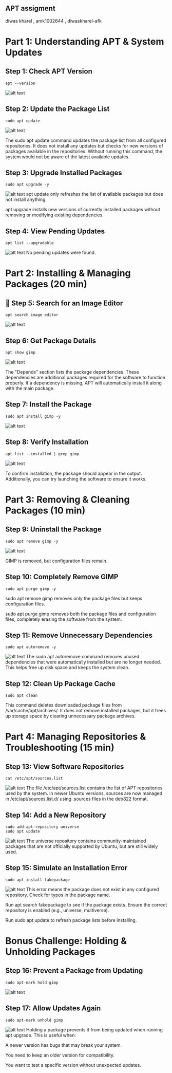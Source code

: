 
## APT assigment 

diwas kharel , amk1002644 , diwaskharel-afk
# Part 1: Understanding APT & System Updates

## Step 1: Check APT Version
    apt --version

![alt text](<Screenshot 2025-02-13 035837.png>)

 ## Step 2: Update the Package List

    sudo apt update
![alt text](image.png)



The sudo apt update command updates the package list from all configured repositories. It does not install any updates but checks for new versions of packages available in the repositories. Without running this command, the system would not be aware of the latest available updates.


## Step 3: Upgrade Installed Packages
    sudo apt upgrade -y

![alt text](<Screenshot 2025-02-13 035937.png>)
apt update only refreshes the list of available packages but does not install anything.


apt upgrade installs new versions of currently installed packages without removing or modifying existing dependencies.
## Step 4: View Pending Updates
    apt list --upgradable
![alt text](<Screenshot 2025-02-13 040116.png>)
No pending updates were found.




# Part 2: Installing & Managing Packages (20 min)

## 🔹 Step 5: Search for an Image Editor
    apt search image editor
![alt text](<Screenshot 2025-02-13 040235.png>)

## Step 6: Get Package Details
    apt show gimp
![alt text](<Screenshot 2025-02-13 040327-1.png>)

The "Depends" section lists the package dependencies. These dependencies are additional packages required for the software to function properly. If a dependency is missing, APT will automatically install it along with the main package.

##  Step 7: Install the Package
    sudo apt install gimp -y
![alt text](<Screenshot 2025-02-13 040455-1.png>)
## Step 8: Verify Installation
    apt list --installed | grep gimp
![alt text](<Screenshot 2025-02-13 040513-1.png>)

To confirm installation, the package should appear in the output. Additionally, you can try launching the software to ensure it works.


#  Part 3: Removing & Cleaning Packages (10 min)
## Step 9: Uninstall the Package
    sudo apt remove gimp -y
![alt text](<Screenshot 2025-02-13 040555-1.png>)

GIMP is removed, but configuration files remain.
## Step 10: Completely Remove GIMP
    sudo apt purge gimp -y
sudo apt remove gimp removes only the package files but keeps configuration files.

sudo apt purge gimp removes both the package files and configuration files, completely erasing the software from the system.

##  Step 11: Remove Unnecessary Dependencies
    sudo apt autoremove -y
![alt text](<Screenshot 2025-02-13 040634.png>)
The sudo apt autoremove command removes unused dependencies that were automatically installed but are no longer needed. This helps free up disk space and keeps the system clean.
##  Step 12: Clean Up Package Cache
    sudo apt clean
This command deletes downloaded package files from /var/cache/apt/archives/. It does not remove installed packages, but it frees up storage space by clearing unnecessary package archives.
#  Part 4: Managing Repositories & Troubleshooting (15 min)
## Step 13: View Software Repositories
    cat /etc/apt/sources.list
![alt text](<Screenshot 2025-02-13 040711-1.png>)
The file /etc/apt/sources.list contains the list of APT repositories used by the system. In newer Ubuntu versions, sources are now managed in /etc/apt/sources.list.d/ using .sources files in the deb822 format.


## Step 14: Add a New Repository
    sudo add-apt-repository universe
    sudo apt update
![alt text](<Screenshot 2025-02-13 040859-1.png>)
The universe repository contains community-maintained packages that are not officially supported by Ubuntu, but are still widely used.

## Step 15: Simulate an Installation Error
    sudo apt install fakepackage
![alt text](<Screenshot 2025-02-13 040947-1.png>)
This error means the package does not exist in any configured repository.
Check for typos in the package name.

Run apt search fakepackage to see if the package exists.
Ensure the correct repository is enabled (e.g., universe, multiverse).

Run sudo apt update to refresh package lists before installing.

#  Bonus Challenge: Holding & Unholding Packages
## Step 16: Prevent a Package from Updating
    sudo apt-mark hold gimp

![alt text](<Screenshot 2025-02-13 041536.png>)



## Step 17: Allow Updates Again
    sudo apt-mark unhold gimp
![alt text](<Screenshot 2025-02-13 041555.png>)
Holding a package prevents it from being updated when running apt upgrade. This is useful when:

A newer version has bugs that may break your system.

You need to keep an older version for compatibility.

You want to test a specific version without unexpected updates.
